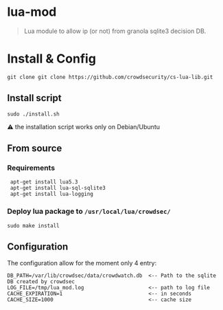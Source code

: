 # lua-mod

> Lua module to allow ip (or not) from granola sqlite3 decision DB.



# Install & Config

`git clone git clone https://github.com/crowdsecurity/cs-lua-lib.git`

## Install script

```
sudo ./install.sh
```
:warning: the installation script works only on Debian/Ubuntu

## From source

### Requirements

```
 apt-get install lua5.3
 apt-get install lua-sql-sqlite3
 apt-get install lua-logging
```

### Deploy lua package to `/usr/local/lua/crowdsec/`
```
sudo make install
```

## Configuration

The configuration allow for the moment only 4 entry:

```
DB_PATH=/var/lib/crowdsec/data/crowdwatch.db  <-- Path to the sqlite DB created by crowdsec
LOG_FILE=/tmp/lua_mod.log                     <-- path to log file
CACHE_EXPIRATION=1                            <-- in seconds
CACHE_SIZE=1000                               <-- cache size
```
